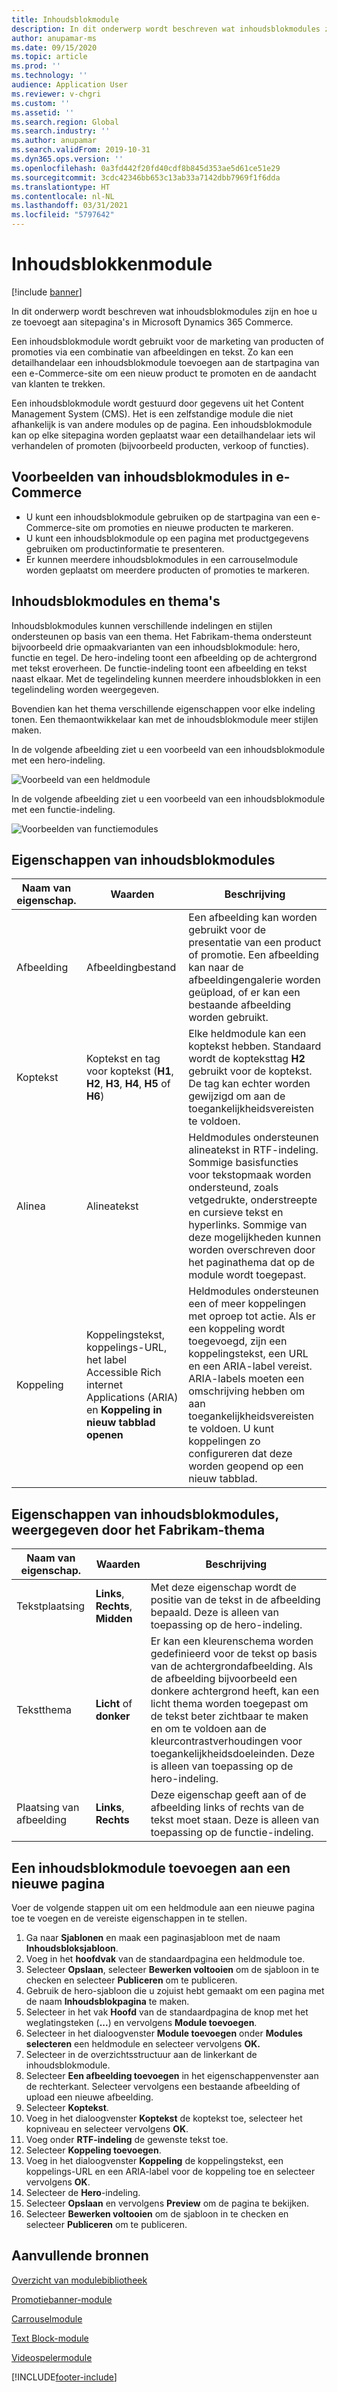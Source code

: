 ```yaml
---
title: Inhoudsblokmodule
description: In dit onderwerp wordt beschreven wat inhoudsblokmodules zijn en hoe u ze toevoegt aan sitepagina's in Microsoft Dynamics 365 Commerce.
author: anupamar-ms
ms.date: 09/15/2020
ms.topic: article
ms.prod: ''
ms.technology: ''
audience: Application User
ms.reviewer: v-chgri
ms.custom: ''
ms.assetid: ''
ms.search.region: Global
ms.search.industry: ''
ms.author: anupamar
ms.search.validFrom: 2019-10-31
ms.dyn365.ops.version: ''
ms.openlocfilehash: 0a3fd442f20fd40cdf8b845d353ae5d61ce51e29
ms.sourcegitcommit: 3cdc42346bb653c13ab33a7142dbb7969f1f6dda
ms.translationtype: HT
ms.contentlocale: nl-NL
ms.lasthandoff: 03/31/2021
ms.locfileid: "5797642"
---
```

# <a name="content-block-module"></a>Inhoudsblokkenmodule

[!include [banner](includes/banner.md)]

In dit onderwerp wordt beschreven wat inhoudsblokmodules zijn en hoe u ze toevoegt aan sitepagina's in Microsoft Dynamics 365 Commerce.

Een inhoudsblokmodule wordt gebruikt voor de marketing van producten of promoties via een combinatie van afbeeldingen en tekst. Zo kan een detailhandelaar een inhoudsblokmodule toevoegen aan de startpagina van een e-Commerce-site om een nieuw product te promoten en de aandacht van klanten te trekken.

Een inhoudsblokmodule wordt gestuurd door gegevens uit het Content Management System (CMS). Het is een zelfstandige module die niet afhankelijk is van andere modules op de pagina. Een inhoudsblokmodule kan op elke sitepagina worden geplaatst waar een detailhandelaar iets wil verhandelen of promoten (bijvoorbeeld producten, verkoop of functies).

## <a name="examples-of-content-block-module-in-e-commerce"></a>Voorbeelden van inhoudsblokmodules in e-Commerce

- U kunt een inhoudsblokmodule gebruiken op de startpagina van een e-Commerce-site om promoties en nieuwe producten te markeren.
- U kunt een inhoudsblokmodule op een pagina met productgegevens gebruiken om productinformatie te presenteren.
- Er kunnen meerdere inhoudsblokmodules in een carrouselmodule worden geplaatst om meerdere producten of promoties te markeren.

## <a name="content-block-modules-and-themes"></a>Inhoudsblokmodules en thema's

Inhoudsblokmodules kunnen verschillende indelingen en stijlen ondersteunen op basis van een thema. Het Fabrikam-thema ondersteunt bijvoorbeeld drie opmaakvarianten van een inhoudsblokmodule: hero, functie en tegel. De hero-indeling toont een afbeelding op de achtergrond met tekst eroverheen. De functie-indeling toont een afbeelding en tekst naast elkaar. Met de tegelindeling kunnen meerdere inhoudsblokken in een tegelindeling worden weergegeven.

Bovendien kan het thema verschillende eigenschappen voor elke indeling tonen. Een themaontwikkelaar kan met de inhoudsblokmodule meer stijlen maken.

In de volgende afbeelding ziet u een voorbeeld van een inhoudsblokmodule met een hero-indeling.

![Voorbeeld van een heldmodule](./media/Hero.PNG)

In de volgende afbeelding ziet u een voorbeeld van een inhoudsblokmodule met een functie-indeling.

![Voorbeelden van functiemodules](./media/Feature.PNG)

## <a name="content-block-module-properties"></a>Eigenschappen van inhoudsblokmodules

| Naam van eigenschap.  | Waarden | Beschrijving |
|----------------|--------|-------------|
| Afbeelding          | Afbeeldingbestand | Een afbeelding kan worden gebruikt voor de presentatie van een product of promotie. Een afbeelding kan naar de afbeeldingengalerie worden geüpload, of er kan een bestaande afbeelding worden gebruikt. |
| Koptekst        | Koptekst en tag voor koptekst (**H1**, **H2**, **H3**, **H4**, **H5** of **H6**) | Elke heldmodule kan een koptekst hebben. Standaard wordt de kopteksttag **H2** gebruikt voor de koptekst. De tag kan echter worden gewijzigd om aan de toegankelijkheidsvereisten te voldoen. |
| Alinea      | Alineatekst | Heldmodules ondersteunen alineatekst in RTF-indeling. Sommige basisfuncties voor tekstopmaak worden ondersteund, zoals vetgedrukte, onderstreepte en cursieve tekst en hyperlinks. Sommige van deze mogelijkheden kunnen worden overschreven door het paginathema dat op de module wordt toegepast. |
| Koppeling           | Koppelingstekst, koppelings-URL, het label Accessible Rich internet Applications (ARIA) en **Koppeling in nieuw tabblad openen** | Heldmodules ondersteunen een of meer koppelingen met oproep tot actie. Als er een koppeling wordt toegevoegd, zijn een koppelingstekst, een URL en een ARIA-label vereist. ARIA-labels moeten een omschrijving hebben om aan toegankelijkheidsvereisten te voldoen. U kunt koppelingen zo configureren dat deze worden geopend op een nieuw tabblad. |

## <a name="content-block-module-properties-exposed-by-the-fabrikam-theme"></a>Eigenschappen van inhoudsblokmodules, weergegeven door het Fabrikam-thema 

| Naam van eigenschap.  | Waarden | Beschrijving |
|----------------|--------|-------------|
| Tekstplaatsing | **Links**, **Rechts**, **Midden** | Met deze eigenschap wordt de positie van de tekst in de afbeelding bepaald. Deze is alleen van toepassing op de hero-indeling. |
| Tekstthema     | **Licht** of **donker** | Er kan een kleurenschema worden gedefinieerd voor de tekst op basis van de achtergrondafbeelding. Als de afbeelding bijvoorbeeld een donkere achtergrond heeft, kan een licht thema worden toegepast om de tekst beter zichtbaar te maken en om te voldoen aan de kleurcontrastverhoudingen voor toegankelijkheidsdoeleinden. Deze is alleen van toepassing op de hero-indeling.|
| Plaatsing van afbeelding       | **Links**, **Rechts** | Deze eigenschap geeft aan of de afbeelding links of rechts van de tekst moet staan. Deze is alleen van toepassing op de functie-indeling.  |

## <a name="add-a-content-block-module-to-a-new-page"></a>Een inhoudsblokmodule toevoegen aan een nieuwe pagina

Voer de volgende stappen uit om een heldmodule aan een nieuwe pagina toe te voegen en de vereiste eigenschappen in te stellen.

1. Ga naar **Sjablonen** en maak een paginasjabloon met de naam **Inhoudsbloksjabloon**.
1. Voeg in het **hoofdvak** van de standaardpagina een heldmodule toe.
1. Selecteer **Opslaan**, selecteer **Bewerken voltooien** om de sjabloon in te checken en selecteer **Publiceren** om te publiceren.
1. Gebruik de hero-sjabloon die u zojuist hebt gemaakt om een pagina met de naam **Inhoudsblokpagina** te maken.
1. Selecteer in het vak **Hoofd** van de standaardpagina de knop met het weglatingsteken (**...**) en vervolgens **Module toevoegen**.
1. Selecteer in het dialoogvenster **Module toevoegen** onder **Modules selecteren** een heldmodule en selecteer vervolgens **OK.**
1. Selecteer in de overzichtsstructuur aan de linkerkant de inhoudsblokmodule.
1. Selecteer **Een afbeelding toevoegen** in het eigenschappenvenster aan de rechterkant. Selecteer vervolgens een bestaande afbeelding of upload een nieuwe afbeelding.
1. Selecteer **Koptekst**.
1. Voeg in het dialoogvenster **Koptekst** de koptekst toe, selecteer het kopniveau en selecteer vervolgens **OK**.
1. Voeg onder **RTF-indeling** de gewenste tekst toe.
1. Selecteer **Koppeling toevoegen**.
1. Voeg in het dialoogvenster **Koppeling** de koppelingstekst, een koppelings-URL en een ARIA-label voor de koppeling toe en selecteer vervolgens **OK**.
1. Selecteer de **Hero**-indeling.
1. Selecteer **Opslaan** en vervolgens **Preview** om de pagina te bekijken.
1. Selecteer **Bewerken voltooien** om de sjabloon in te checken en selecteer **Publiceren** om te publiceren. 

## <a name="additional-resources"></a>Aanvullende bronnen

[Overzicht van modulebibliotheek](starter-kit-overview.md)

[Promotiebanner-module](add-alert.md)

[Carrouselmodule](add-carousel.md)

[Text Block-module](add-content-rich-block.md)

[Videospelermodule](add-video-player.md)


[!INCLUDE[footer-include](../includes/footer-banner.md)]